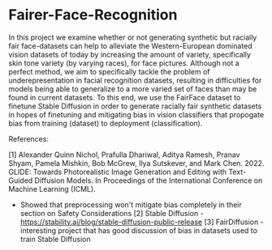 # Fairer-Face-Recognition

In this project we examine whether or not generating synthetic but racially fair face-datasets can help to alleviate the Western-European dominated vision datasets of today by increasing the amount of variety, specifically skin tone variety (by varying races), for face pictures. Although not a perfect method, we aim to specifically tackle the problem of underepresentation in facial recognition datasets, resulting in difficulties for models being able to generalize to a more varied set of faces than may be found in current datasets. To this end, we use the FairFace dataset to finetune Stable Diffusion in order to generate racially fair synthetic datasets in hopes of finetuning and mitigating bias in vision classifiers that propogate bias from training (dataset) to deployment (classification).

References:

[1] Alexander Quinn Nichol, Prafulla Dhariwal, Aditya Ramesh, Pranav Shyam, Pamela Mishkin, Bob McGrew, Ilya Sutskever, and Mark Chen. 2022. GLIDE: Towards Photorealistic Image Generation and Editing with Text-Guided Diffusion Models. In Proceedings of the International Conference on Machine Learning (ICML).
- Showed that preprocessing won't mitigate bias completely in their section on Safety Considerations
[2] Stable Diffusion - https://stability.ai/blog/stable-diffusion-public-release
[3] FairDiffusion - interesting project that has good discussion of bias in datasets used to train Stable Diffusion